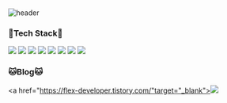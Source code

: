### 
![header](https://capsule-render.vercel.app/api?type=waving&color=auto&height=300&section=header&text=Keep%20Studying&fontSize=90)

### 🐶Tech Stack🐶

<div style='d-flex'>
<img src="https://img.shields.io/badge/React-61DAFB?style=flat-square&logo=React&logoColor=black"/>
<img src="https://img.shields.io/badge/Redux-764ABC?style=flat-square&logo=Redux&logoColor=black"/>
<img src="https://img.shields.io/badge/ReduxSaga-999999?style=flat-square&logo=Redux-Saga&logoColor=black"/>
<img src="https://img.shields.io/badge/JavaScript-F7DF1E?style=flat-square&logo=Javascript&logoColor=black"/>
<img src="https://img.shields.io/badge/HTML5-E34F26?style=flat-square&logo=HTML5&logoColor=black"/>
<img src="https://img.shields.io/badge/CSS3-1572B6?style=flat-square&logo=CSS3&logoColor=black"/>
<img src="https://img.shields.io/badge/MySQL-4479A1?style=flat-square&logo=MySQL&logoColor=black"/>
<img src="https://img.shields.io/badge/Docker-2496ED?style=flat-square&logo=Docker&logoColor=black"/>
 </div>

### 🐱Blog🐱
<a href="https://flex-developer.tistory.com/"target="_blank"><img src="https://img.shields.io/badge/Tistory-white.svg?&style=for-the-badge"/></a>
